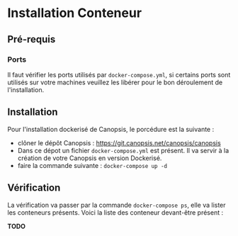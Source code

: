 # Installation Conteneur

## Pré-requis

### Ports

Il faut vérifier les ports utilisés par `docker-compose.yml`, si certains ports sont utilisés sur votre machines veuillez les libérer pour le bon déroulement de l'installation.

## Installation

Pour l'installation dockerisé de Canopsis, le porcédure est la suivante :

- clôner le dépôt Canopsis : https://git.canopsis.net/canopsis/canopsis
- Dans ce dépot un fichier `docker-compose.yml` est présent. Il va servir à la création de votre Canopsis en version Dockerisé.
- faire la commande suivante : `docker-compose up -d`

## Vérification

La vérification va passer par la commande `docker-compose ps`, elle va lister les conteneurs présents. Voici la liste des conteneur devant-être présent :

**TODO**
